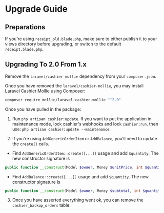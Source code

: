 # Upgrade Guide

## Preparations

If you're using `receipt_old.blade.php`, make sure to either publish it to your views directory before upgrading, or switch to the default `receipt.blade.php`.

## Upgrading To 2.0 From 1.x

Remove the `laravel/cashier-mollie` dependency from your `composer.json`.

Once you have removed  the `laravel/cashier-mollie`, you may install Laravel Cashier Mollie using Composer:

```bash
composer require mollie/laravel-cashier-mollie "^2.0"
```

Once you have pulled in the package:

1. Run `php artisan cashier:update`. If you want to put the application in maintenance mode, lock cashier's webhooks and lock `cashier:run`, then use: `php artisan cashier:update --maintenance`.

2. If you're using `AddGenericOrderItem` or `AddBalance`, you'll need to update the `create()` calls.

- Find `AddGenericOrderItem::create([...])` usage and add `$quantity`. The new constructor signature is
```php
public function __construct(Model $owner, Money $unitPrice, int $quantity, string $description, int $roundingMode = Money::ROUND_HALF_UP) {...}
```
- Find `AddBalance::create([...])` usage and add `$quantity`. The new constructor signature is
```php
public function __construct(Model $owner, Money $subtotal, int $quantity, string $description) {...}
```

3. Once you have asserted everything went ok, you can remove the `cashier_backup_orders` table.
